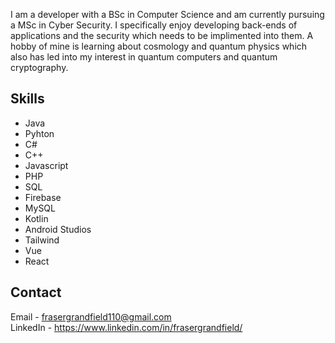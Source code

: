 I am a developer with a BSc in Computer Science and am currently pursuing a MSc in Cyber Security. I specifically enjoy developing back-ends of applications and the security which needs to be implimented into them. A hobby of mine is learning about cosmology and quantum physics which also has led into my interest in quantum computers and quantum cryptography.
## Skills
* Java
* Pyhton
* C#
* C++
* Javascript
* PHP
* SQL
* Firebase
* MySQL
* Kotlin
* Android Studios
* Tailwind
* Vue
* React
## Contact
Email - frasergrandfield110@gmail.com\
LinkedIn - https://www.linkedin.com/in/frasergrandfield/

